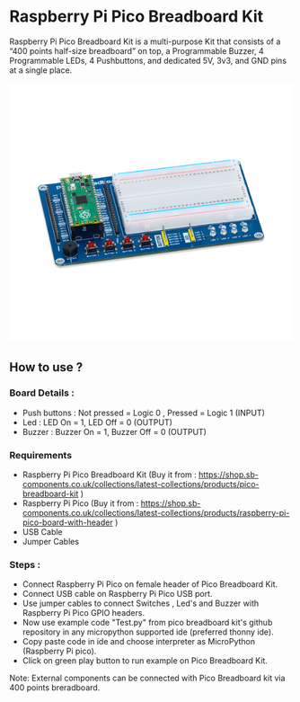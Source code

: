 # Raspberry Pi Pico Breadboard Kit

Raspberry Pi Pico Breadboard Kit is a multi-purpose Kit that consists of a “400 points half-size breadboard” on top,  a Programmable Buzzer, 4 Programmable LEDs, 4 Pushbuttons, and dedicated 5V, 3v3, and GND pins at a single place.

<img src="product-pic1.png" />

## How to use ?

### Board Details :

* Push buttons :  Not pressed = Logic 0 , Pressed = Logic 1 (INPUT)
* Led          :  LED On = 1, LED Off = 0 (OUTPUT)
* Buzzer       :  Buzzer On = 1, Buzzer Off = 0 (OUTPUT)

### Requirements

* Raspberry Pi Pico Breadboard Kit (Buy it from : https://shop.sb-components.co.uk/collections/latest-collections/products/pico-breadboard-kit )
* Raspberry Pi Pico (Buy it from : https://shop.sb-components.co.uk/collections/latest-collections/products/raspberry-pi-pico-board-with-header )
* USB Cable
* Jumper Cables

### Steps :

* Connect Raspberry Pi Pico on female header of Pico Breadboard Kit.
* Connect USB cable on Raspberry Pi Pico USB port.
* Use jumper cables to connect Switches , Led's and Buzzer with Raspberry Pi Pico GPIO headers.
* Now use example code "Test.py" from pico breadboard kit's github repository in any micropython supported ide (preferred thonny ide).
* Copy paste code in ide and choose interpreter as MicroPython (Raspberry Pi pico).
* Click on green play button to run example on Pico Breadboard Kit.

Note: External components can be connected with Pico Breadboard kit via 400 points breradboard. 
